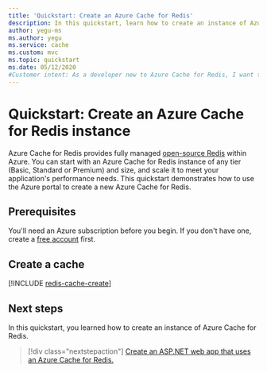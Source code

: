 ```yaml
---
title: 'Quickstart: Create an Azure Cache for Redis'
description: In this quickstart, learn how to create an instance of Azure Cache for Redis
author: yegu-ms
ms.author: yegu
ms.service: cache
ms.custom: mvc
ms.topic: quickstart
ms.date: 05/12/2020
#Customer intent: As a developer new to Azure Cache for Redis, I want to create an instance of Azure Cache for Redis Enterprise tier.
---
```

# Quickstart: Create an Azure Cache for Redis instance

Azure Cache for Redis provides fully managed [open-source Redis](https://redis.io/) within Azure. You can start with an Azure Cache for Redis instance of any tier (Basic, Standard or Premium) and size, and scale it to meet your application's performance needs. This quickstart demonstrates how to use the Azure portal to create a new Azure Cache for Redis.

## Prerequisites

You'll need an Azure subscription before you begin. If you don't have one, create a [free account](https://azure.microsoft.com/free/) first.

## Create a cache
[!INCLUDE [redis-cache-create](../../includes/redis-cache-create.md)]

## Next steps

In this quickstart, you learned how to create an instance of Azure Cache for Redis.

> [!div class="nextstepaction"]
> [Create an ASP.NET web app that uses an Azure Cache for Redis.](./cache-web-app-howto.md)

